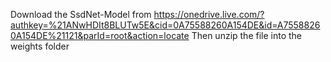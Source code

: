 Download the SsdNet-Model from 
https://onedrive.live.com/?authkey=%21ANwHDIt8BLUTw5E&cid=0A75588260A154DE&id=A75588260A154DE%21121&parId=root&action=locate
Then unzip the file into the weights folder